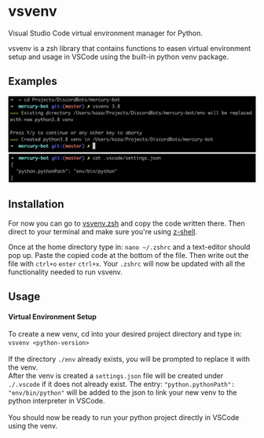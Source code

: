 # vsvenv
  
Visual Studio Code virtual environment manager for Python.

vsvenv is a zsh library that contains functions to easen virtual environment setup and usage in VSCode using the built-in python venv package.

## Examples
<img src=https://github.com/kozzza/vsvenv/blob/master/project-examples/vsvenv-example-1.png width="700">
<img src=https://github.com/kozzza/vsvenv/blob/master/project-examples/vsvenv-example-2.png width="700">

## Installation

For now you can go to [vsvenv.zsh][vsvenv.zsh link] and copy the code written there. Then direct to your terminal and make sure you're using [z-shell][freecodecamp link].

Once at the home directory type in: ``nano ~/.zshrc`` and a text-editor should pop up. Paste the copied code at the bottom of the file. Then write out the file with ``ctrl+o`` ``enter`` ``ctrl+x``. Your ``.zshrc`` will now be updated with all the functionality needed to run vsvenv.

## Usage

#### Virtual Environment Setup
To create a new venv, cd into your desired project directory and type in: ``vsvenv <python-version>``<br><br>
If the directory ``./env`` already exists, you will be prompted to replace it with the venv.<br>
After the venv is created a ``settings.json`` file will be created under ``./.vscode`` if it does not already exist. The entry: ``"python.pythonPath": "env/bin/python"`` will be added to the json to link your new venv to the python interpreter in VSCode.<br><br>
You should now be ready to run your python project directly in VSCode using the venv.

[vsvenv.zsh link]: https://bit.ly/vsvenv
[freecodecamp link]: https://www.freecodecamp.org/news/how-to-configure-your-macos-terminal-with-zsh-like-a-pro-c0ab3f3c1156/
